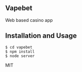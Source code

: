 ## Vapebet

Web based casino app

## Installation and Usage
    
    $ cd vapebet
    $ npm install
    $ node server

MIT

